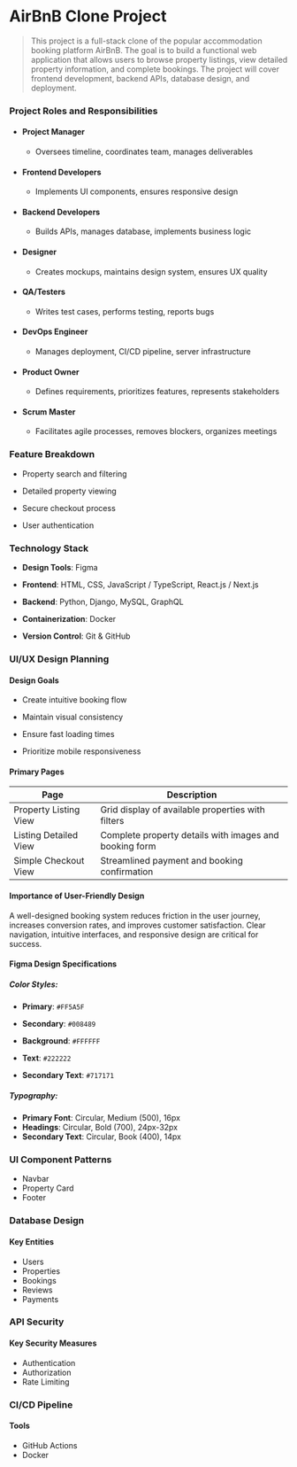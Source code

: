 # AirBnB Clone Project

> This project is a full-stack clone of the popular accommodation booking platform AirBnB. 
The goal is to build a functional web application that allows users to browse property listings, view detailed property information, and complete bookings.
The project will cover frontend development, backend APIs, database design, and deployment.

### Project Roles and Responsibilities

- #### Project Manager
  - Oversees timeline, coordinates team, manages deliverables

- #### Frontend Developers
  - Implements UI components, ensures responsive design

- #### Backend Developers
  - Builds APIs, manages database, implements business logic

- #### Designer
  - Creates mockups, maintains design system, ensures UX quality

- #### QA/Testers
  - Writes test cases, performs testing, reports bugs

- #### DevOps Engineer
  - Manages deployment, CI/CD pipeline, server infrastructure

- #### Product Owner
  - Defines requirements, prioritizes features, represents stakeholders

- #### Scrum Master
  - Facilitates agile processes, removes blockers, organizes meetings

### Feature Breakdown

- Property search and filtering
 
- Detailed property viewing

- Secure checkout process

- User authentication

### Technology Stack

- **Design Tools**: Figma

- **Frontend**: HTML, CSS, JavaScript / TypeScript, React.js / Next.js

- **Backend**: Python, Django, MySQL, GraphQL

- **Containerization**: Docker

- **Version Control**: Git & GitHub

### UI/UX Design Planning

#### Design Goals

- Create intuitive booking flow

- Maintain visual consistency

- Ensure fast loading times

- Prioritize mobile responsiveness

#### Primary Pages

| Page                   | Description                                            |
|------------------------|--------------------------------------------------------|
| Property Listing View	 | Grid display of available properties with filters      |
| Listing Detailed View	 | Complete property details with images and booking form |
| Simple Checkout View	  | Streamlined payment and booking confirmation           |

#### Importance of User-Friendly Design

A well-designed booking system reduces friction in the user journey, increases conversion rates, and improves customer satisfaction. Clear navigation, intuitive interfaces, and responsive design are critical for success.

#### Figma Design Specifications

##### Color Styles:

- **Primary**: `#FF5A5F`

- **Secondary**: `#008489`

- **Background**: `#FFFFFF`

- **Text**: `#222222`

- **Secondary Text**: `#717171`

##### Typography:

- **Primary Font**: Circular, Medium (500), 16px
- **Headings**: Circular, Bold (700), 24px-32px
- **Secondary Text**: Circular, Book (400), 14px

### UI Component Patterns

- Navbar
- Property Card
- Footer

### Database Design

#### Key Entities

- Users
- Properties
- Bookings
- Reviews
- Payments

### API Security

#### Key Security Measures

- Authentication
- Authorization
- Rate Limiting

### CI/CD Pipeline

#### Tools

- GitHub Actions
- Docker